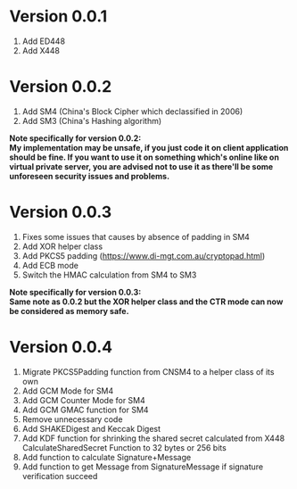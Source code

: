 # Version 0.0.1
1. Add ED448
2. Add X448

# Version 0.0.2
1. Add SM4 (China's Block Cipher which declassified in 2006)
2. Add SM3 (China's Hashing algorithm)

**Note specifically for version 0.0.2:\
My implementation may be unsafe, if you just code it on client
application should be fine. If you want to use it on something which's
online like on virtual private server, you are advised not to use it as
there'll be some unforeseen security issues and problems.**

# Version 0.0.3
1. Fixes some issues that causes by absence of padding in SM4
2. Add XOR helper class
3. Add PKCS5 padding (https://www.di-mgt.com.au/cryptopad.html)
4. Add ECB mode
5. Switch the HMAC calculation from SM4 to SM3

**Note specifically for version 0.0.3:\
Same note as 0.0.2 but the XOR helper class and the CTR mode can now be considered as memory safe.**

# Version 0.0.4
1. Migrate PKCS5Padding function from CNSM4 to a helper class of its own
2. Add GCM Mode for SM4
3. Add GCM Counter Mode for SM4
4. Add GCM GMAC function for SM4
5. Remove unnecessary code
6. Add SHAKEDigest and Keccak Digest
7. Add KDF function for shrinking the shared secret calculated from X448 CalculateSharedSecret Function to 32 bytes or 256 bits
8. Add function to calculate Signature+Message
9. Add function to get Message from SignatureMessage if signature verification succeed

